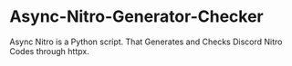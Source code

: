 # Async-Nitro-Generator-Checker
Async Nitro is a Python script. That Generates and Checks Discord Nitro Codes through httpx.
